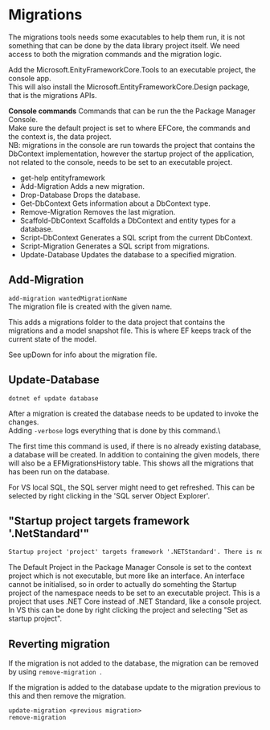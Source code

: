 
# Migrations
 The migrations tools needs some exacutables to help them run, it is not something 
 that can be done by the data library project itself. We need access to both the migration
 commands and the migration logic.

 Add the Microsoft.EnityFrameworkCore.Tools to an executable project, the console app.\
 This will also install the Microsoft.EntityFrameworkCore.Design package, that is the 
 migrations APIs.

 **Console commands**
 Commands that can be run the the Package Manager Console.\
 Make sure the default project is set to where EFCore, the commands and the context is, the data project.\
 NB: migrations in the console are run towards the project that contains the DbContext implementation, however
 the startup project of the application, not related to the console, needs to be set to an executable project.

 * get-help entityframework
 * Add-Migration               Adds a new migration.
 * Drop-Database               Drops the database.
 * Get-DbContext               Gets information about a DbContext type.
 * Remove-Migration            Removes the last migration.
 * Scaffold-DbContext          Scaffolds a DbContext and entity types for a database.
 * Script-DbContext            Generates a SQL script from the current DbContext.
 * Script-Migration            Generates a SQL script from migrations.
 * Update-Database             Updates the database to a specified migration.

 ## Add-Migration
 `add-migration wantedMigrationName`\
 The migration file is created with the given name.

 This adds a migrations folder to the data project that contains the migrations and a model snapshot file.
 This is where EF keeps track of the current state of the model.

 See upDown for info about the migration file.

## Update-Database

`dotnet ef update database`

 After a migration is created the database needs to be updated to invoke the changes.\
 Adding `-verbose` logs everything that is done by this command.\
 
 The first time this command is used, if there is no already existing database, a database will be created. In
 addition to containing the given models, there will also be a EFMigrationsHistory table. This shows all the migrations
 that has been run on the database.

 For VS local SQL, the SQL server might need to get refreshed. This can be selected by right clicking in the 'SQL server Object Explorer'.

## "Startup project targets framework '.NetStandard'"

```txt
Startup project 'project' targets framework '.NETStandard'. There is no runtime associated with this framework, and projects targeting it cannot be executed directly. To use the Entity Framework Core Package Manager Console Tools with this project, add an executable project targeting .NET Framework or .NET Core that references this project, and set it as the startup project; or, update this project to cross-target .NET Framework or .NET Core. For more information on using the EF Core Tools with .NET Standard projects, see https://go.microsoft.com/fwlink/?linkid=2034705
```

The Default Project in the Package Manager Console is set to the context project which is not executable, but more like an interface. 
An interface cannot be initialised, so in order to actually do somehting the Startup project of the namespace needs to be set to an executable project. This is a project that uses .NET Core instead of .NET Standard, like a console project. In VS this can be done by right clicking the project and selecting "Set as startup project".

## Reverting migration
If the migration is not added to the database, the migration can be removed by using
```remove-migration ```.

If the migration is added to the database update to the migration previous to this and then remove the migration.
```
update-migration <previous migration>
remove-migration
```